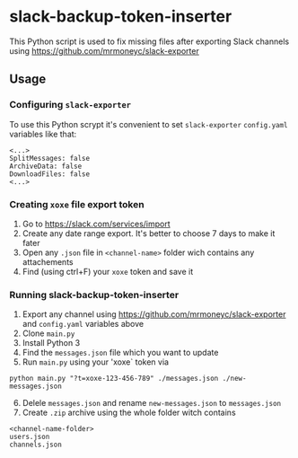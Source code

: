 # slack-backup-token-inserter
This Python script is used to fix missing files after exporting Slack channels using https://github.com/mrmoneyc/slack-exporter

## Usage
### Configuring `slack-exporter`
To use this Python scrypt it's convenient to set `slack-exporter` `config.yaml` variables like that:
```
<...>
SplitMessages: false
ArchiveData: false
DownloadFiles: false
<...>
```

### Creating `xoxe` file export token
1. Go to https://slack.com/services/import
2. Create any date range export. It's better to choose 7 days to make it fater
3. Open any `.json` file in `<channel-name>` folder wich contains any attachements
4. Find (using ctrl+F) your `xoxe` token and save it

### Running slack-backup-token-inserter
1. Export any channel using https://github.com/mrmoneyc/slack-exporter and `config.yaml` variables above
2. Clone `main.py`
3. Install Python 3
4. Find the `messages.json` file which you want to update
5. Run `main.py` using your 'xoxe` token via 
```
python main.py "?t=xoxe-123-456-789" ./messages.json ./new-messages.json
```
6. Delele `messages.json` and rename `new-messages.json` to `messages.json`
7. Create `.zip` archive using the whole folder witch contains
```
<channel-name-folder>
users.json
channels.json
```
